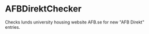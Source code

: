 AFBDirektChecker
================

Checks lunds university housing website AFB.se for new "AFB Direkt" entries.
